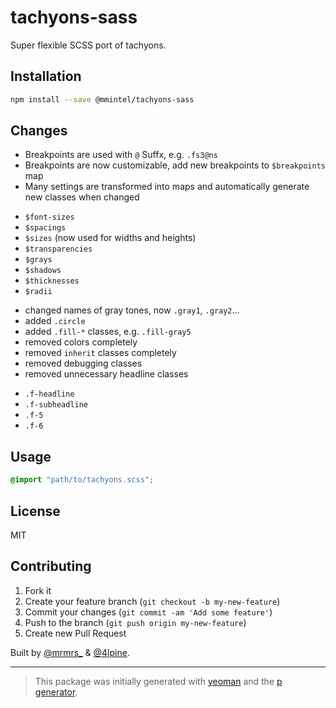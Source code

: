 # tachyons-sass

Super flexible SCSS port of tachyons.

## Installation

```bash
npm install --save @mmintel/tachyons-sass
```

## Changes

* Breakpoints are used with `@` Suffx, e.g. `.fs3@ns`
* Breakpoints are now customizable, add new breakpoints to `$breakpoints` map
* Many settings are transformed into maps and automatically generate new classes when changed
- `$font-sizes`
- `$spacings`
- `$sizes` (now used for widths and heights)
- `$transparencies`
- `$grays`
- `$shadows`
- `$thicknesses`
- `$radii`
* changed names of gray tones, now `.gray1`, `.gray2`...
* added `.circle`
* added `.fill-*` classes, e.g. `.fill-gray5`
* removed colors completely
* removed `inherit` classes completely
* removed debugging classes
* removed unnecessary headline classes
- `.f-headline`
- `.f-subheadline`
- `.f-5`
- `.f-6`

## Usage

```scss
@import "path/to/tachyons.scss";
```

## License

MIT

## Contributing

1. Fork it
2. Create your feature branch (`git checkout -b my-new-feature`)
3. Commit your changes (`git commit -am 'Add some feature'`)
4. Push to the branch (`git push origin my-new-feature`)
5. Create new Pull Request

Built by [@mrmrs_](https://twitter.com/mrmrs_) & [@4lpine](https://twitter.com/4lpine).

***

> This package was initially generated with [yeoman](http://yeoman.io) and the [p generator](https://github.com/johnotander/generator-p.git).
